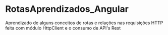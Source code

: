 # RotasAprendizados_Angular
 Aprendizado de alguns conceitos de rotas e relações nas requisições HTTP feita com módulo HttpClient e o consumo de API's Rest
